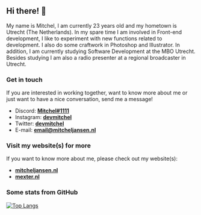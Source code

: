 ## Hi there! 👋

My name is Mitchel, I am currently 23 years old and my hometown is Utrecht (The Netherlands). In my spare time I am involved in Front-end development, I like to experiment with new functions related to development. I also do some craftwork in Photoshop and Illustrator. In addition, I am currently studying Software Development at the MBO Utrecht. Besides studying I am also a radio presenter at a regional broadcaster in Utrecht.

### Get in touch
If you are interested in working together, want to know more about me or just want to have a nice conversation, send me a message!
- Discord: **[Mitchel#1111](Mitchel#1111)**
- Instagram: **[devmitchel](https://instagram.com/devmitchel)**
- Twitter: **[devmitchel](https://twitter.com/devmitchel)**
- E-mail: **[email@mitcheljansen.nl](mailto:email@mitcheljansen.nl)**

### Visit my website(s) for more
If you want to know more about me, please check out my website(s):
- **[mitcheljansen.nl](https://mitcheljansen.nl)**
- **[mexter.nl](https://mexter.nl)**

### Some stats from GitHub
[![Top Langs](https://github-readme-stats.vercel.app/api/top-langs/?username=Mitchel&layout=compact&langs_count=10&custom_title=test)](https://github.com/Mitchel)
